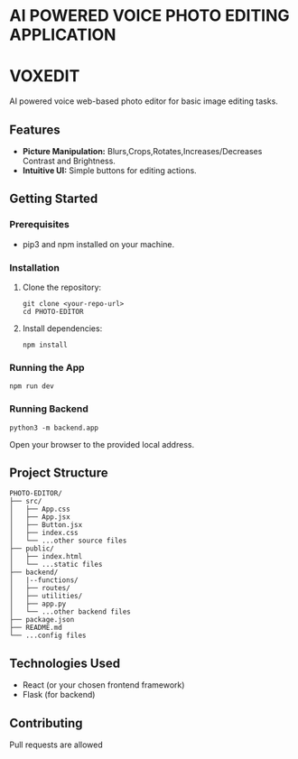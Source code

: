 # AI POWERED VOICE PHOTO EDITING APPLICATION
# VOXEDIT

AI powered voice web-based photo editor for basic image editing tasks.

## Features

- **Picture Manipulation:** Blurs,Crops,Rotates,Increases/Decreases Contrast and Brightness.
- **Intuitive UI:** Simple buttons for editing actions.

## Getting Started

### Prerequisites

- pip3 and npm installed on your machine.

### Installation

1. Clone the repository:
   ```
   git clone <your-repo-url>
   cd PHOTO-EDITOR
   ```
2. Install dependencies:
   ```
   npm install
   ```

### Running the App

```
npm run dev
```
### Running Backend

```
python3 -m backend.app
```
Open your browser to the provided local address.

## Project Structure

```
PHOTO-EDITOR/
├── src/
│   ├── App.css
│   ├── App.jsx
│   ├── Button.jsx
│   ├── index.css
│   └── ...other source files
├── public/
│   ├── index.html
│   └── ...static files
├── backend/
│   |--functions/
│   ├── routes/
│   ├── utilities/
│   ├── app.py
│   └── ...other backend files
├── package.json
├── README.md
└── ...config files
```

## Technologies Used

- React (or your chosen frontend framework)
- Flask (for backend)

## Contributing

Pull requests are allowed
